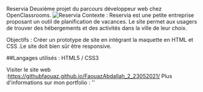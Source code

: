 Reservia
Deuxième projet du parcours développeur web chez OpenClassrooms.
![Reservia](https://github.com/GitHubFaouaz/FaouazAbdallah_2_23052021/assets/83606269/2b1c53ca-e8ac-4918-bf47-68eff807a90a)
Contexte :
Reservia est une petite entreprise proposant un outil de planification de vacances. Le site permet aux usagers de trouver des hébergements et des activités dans la ville de leur choix.

Objectifs :
Créer un prototype de site en intégrant la maquette en HTML et CSS .Le site doit bien sûr être responsive.

##Langages utilisés :
HTML5 / CSS3

Visiter le site web :https://githubfaouaz.github.io/FaouazAbdallah_2_23052021/
Plus d'informations sur mon portfolio : ''
